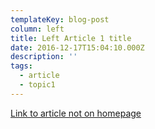 ```yaml
---
templateKey: blog-post
column: left
title: Left Article 1 title
date: 2016-12-17T15:04:10.000Z
description: ''
tags:
  - article
  - topic1
---
```

[Link to article not on homepage](/blog/2018-12-23-article-not-on-homepage)
